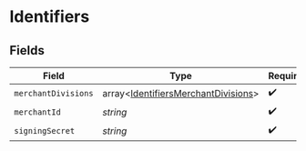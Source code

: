 # Identifiers


## Fields

| Field                                                                                      | Type                                                                                       | Required                                                                                   | Description                                                                                | Example                                                                                    |
| ------------------------------------------------------------------------------------------ | ------------------------------------------------------------------------------------------ | ------------------------------------------------------------------------------------------ | ------------------------------------------------------------------------------------------ | ------------------------------------------------------------------------------------------ |
| `merchantDivisions`                                                                        | array<[IdentifiersMerchantDivisions](../../models/shared/IdentifiersMerchantDivisions.md)> | :heavy_check_mark:                                                                         | N/A                                                                                        |                                                                                            |
| `merchantId`                                                                               | *string*                                                                                   | :heavy_check_mark:                                                                         | N/A                                                                                        | 8fd9diIy59sj                                                                               |
| `signingSecret`                                                                            | *string*                                                                                   | :heavy_check_mark:                                                                         | N/A                                                                                        | xf833434fg2cffos92632aa6e1e4fc627a9385045gdj937fg2a127gi93cgos873                          |